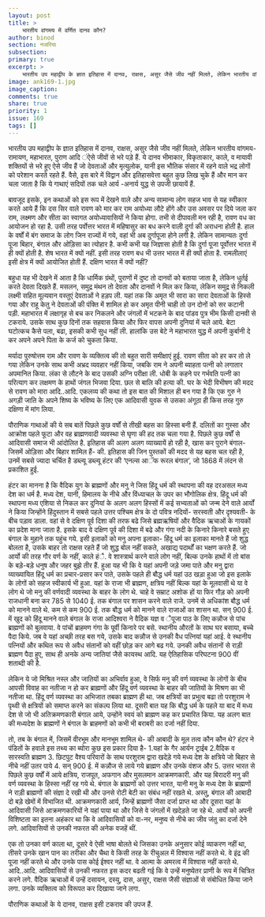 ```yaml
---
layout: post
title: >
    भारतीय वांगमय में वर्णित दानव कौन?
author: binod
section: नजरिया
subsection:
primary: true
excerpt: >
    भारतीय उप महाद्वीप के ज्ञात इतिहास में दानव, राक्षस, असुर जैसे जीव नहीं मिलते, लेकिन भारतीय वांगमय- रामायण, महाभारत, पुराण आदि ंऐसे जीवों से भरे पड़े हैं. ये दानव भीमाकार, विकृताकार, काले, व मायावी शक्तियों से भरे हुए ऐसे जीव हैं जो देवताओं और मृत्युलोक, यानी इस भौतिक संसार में रहने वाले भद्र लोगों को परेशान करते रहते हैं.
image: ank169-1.jpg
image_caption: 
comments: true
share: true
priority: 1
issue: 169
tags: []
---
```


भारतीय उप महाद्वीप के ज्ञात इतिहास में दानव, राक्षस, असुर जैसे जीव नहीं मिलते, लेकिन भारतीय वांगमय- रामायण, महाभारत, पुराण आदि ंऐसे जीवों से भरे पड़े हैं. ये दानव भीमाकार, विकृताकार, काले, व मायावी शक्तियों से भरे हुए ऐसे जीव हैं जो देवताओं और मृत्युलोक, यानी इस भौतिक संसार में रहने वाले भद्र लोगों को परेशान करते रहते हैं. वैसे, इस बारे में विद्वान और इतिहासवेत्ता बहुत कुछ लिख चुके हैं और मान कर चला जाता है कि ये गाथाएं सदियों तक चले आर्य -अनार्य युद्ध से उपजी छायायें हैं.

बावजूद इसके, इन कथाओं को इस रूप में देखने वाले और अन्य सामान्य लोग सहज भाव से यह स्वीकार करते आये हैं कि दस सिर वाले रावण को मार कर राम अयोध्या लौटे होंगे और उस अवसर पर दिये जला कर राम, लक्ष्मण और सीता का स्वागत अयोध्यावासियों ने किया होगा. तभी से दीपावली मन रही है, रावण वध का आयोजन हो रहा है. उसी तरह पर्वोत्तर भारत में महिषासुर का बध करने वाली दुर्गा की अराधना होती है. हाल के वर्षों में बंग समाज के लोग जिन राज्यों में गये, वहां भी अब दुर्गापूजा होने लगी है. लेकिन सामान्यतः दुर्गा पूजा बिहार, बंगाल और ओड़िसा का त्योहार है. कभी कभी यह जिज्ञासा होती है कि दुर्गा पूजा पूर्वोत्तर भारत में ही क्यों होती है. शेष भारत में क्यों नहीं. इसी तरह रावण बध भी उत्तर भारत में ही क्यों होता है. रामलीलाएं इसी क्षेत्र में क्यों आयोजित होती हैं. दक्षिण भारत में क्यों नहीं?

बहुधा यह भी देखने में आता है कि धार्मिक ग्रंथों, पुराणों में दुष्ट तो दानवों को बताया जाता है, लेकिन धुर्तई करते देवता दिखते हैं. मसलन, समुद्र मंथन तो देवता और दानवों ने मिल कर किया, लेकिन समुद्र से निकली लक्ष्मी सहित मूल्यवान वस्तुएं देवताओं ने हड़प ली. यहां तक कि अमृत भी सारा का सारा देवताओं के हिस्से गया और राहू केतु ने देवताओं की पंक्ति में शामिल हो कर अमृत पीनी चाही तो उन दोनों को सर कटानी पड़ी. महाभारत में लक्षागृह से बच कर निकलने और जंगलों में भटकने के बाद पांडव पुत्र भीम किसी दानवी से टकराये. उसके साथ कुछ दिनों तक सहवास किया और फिर वापस अपनी दुनियां में चले आये. बेटा घटोत्कच कैसे पला, बढा, इसकी कभी सुध नहीं ली. हालांकि उस बेटे ने महाभारत युद्ध में अपनी कुर्बानी दे कर अपने अपने पिता के कर्ज को चुकता किया.

मर्यादा पुरुषोत्तम राम और रावण के व्यक्तित्व की तो बहुत सारी समीक्षाएं हुई. रावण सीता को हर कर तो ले गया लेकिन उनके साथ कभी अभ्रद व्यवहार नहीं किया, जबकि राम ने अपनी ब्याहता पत्नी को लगातार अपमानित किया. लंका से लौटने के बाद उसकी अग्नि परीक्षा ली. धोबी के कहने पर गर्भवति पत्नी का परित्याग कर लक्षमण के हाथों जंगल भिजवा दिया. छल से बालि की हत्या की. घर के भेदी विभीषण की मदद से रावण को मारा आदि..आदि. एकलव्य की कथा तो इस बात की मिशाल ही बन गया है कि एक गुरु ने अगड़ी जाति के अपने शिष्य के भविष्य के लिए एक आदिवासी युवक से उसका अंगूठा ही किस तरह गुरु दक्षिणा में मांग लिया.

पौराणिक गाथाओं की ये सब बातें पिछले कुछ वर्षों से तीखी बहस का हिस्सा बनी हैं. दलितों का गुस्सा और आक्रोश पहले फूटा और वह ब्राह्मणवादी व्यवस्था से घृणा की हद तक चला गया है. पिछले कुछ वर्षों से आदिवासी समाज भी आंदोलित है. इतिहास की अलग अलग व्याख्यायें हो रही है, खास कर पुराने बंगाल-जिसमें ओड़िसा और बिहार शामिल हैं- की. इतिहास की जिन पुस्तकों की मदद से यह बहस चल रही है, उनमें सबसे ज्यादा चर्चित है डब्ल्यू डब्ल्यू हंटर की ‘एनल्स आॅफ रूरल बंगाल’, जो 1868 में लंदन से प्रकाशित हुई.

हंटर का मानना है कि वैदिक युग के ब्राह्मणों और मनु ने जिस हिंदू धर्म की स्थापना की वह दरअसल मध्य देश का धर्म है. मध्य देश, यानी, हिमालय के नीचे और विंध्याचल के उपर का भौगोलिक क्षेत्र. हिंदू धर्म की स्थापना मध्य एशिया से निकल कर दुनियां के अलग अलग हिस्सों में कई सभ्यताओं को जन्म देने वाले आर्यों ने किया जिन्होंने हिंदुस्तान में सबसे पहले उत्तर पश्चिम क्षेत्र के दो पवित्र नदियों- सरस्वती और दृश्यवती- के बीच पड़ाव डाला. वहां से वे दक्षिण पूर्व दिशा की तरफ बढे जिसे ब्रह्मऋषियों और वैदिक ऋचाओं के गायकों का प्रदेश माना जाता है. इसके बाद वे दक्षिण पूर्व की दिशा में बढे और गंगा नदी के किनारे किनारे बसते हुए बंगाल के मुहाने तक पहुंच गये. इसी इलाकों को मनु अपना इलाका- हिंदू धर्म का इलाका मानते हैं जो शुद्ध बोलता है, उसके बाहर तो राक्षस रहते हैं जो शुद्ध बोल नहीं सकते, अखाद्य पदार्थों का भक्षण करते हैं. जो आर्यो की तरह गौर वर्ण के नहीं, काले हंै. वे शास्त्रार्थ करने वाले लोग नहीं, बिल्क उनके हाथों में तो बांस के बड़े-बड़े धनुष और जहर बुझे तीर हैं.
हुआ यह भी कि वे यहां अपनी जड़े जमा पाते और मनु द्वारा व्याख्यायित हिंदू धर्म का प्रचार-प्रसार कर पाते, उसके पहले ही बौद्ध धर्म यहां उठ खड़ा हुआ जो इस इलाके के लोगों को सहज स्वीकार्य भी हुआ. यहां के राजा भी ब्राह्मण, क्षत्रिय नहीं बिल्क यहां के मूलवासी थे या वे लोग थे जो मनु की वर्णवादी व्यवस्था के बाहर के लोग थे. चाहे वे सम्राट अशोक हों या फिर गौड़ को अपनी राजधानी बना कर 785 से 1040 ई. तक बंगाल पर शासन करने वाले राजे. उनमें से अधिकांश बौद्ध धर्म को मानने वाले थे. कम से कम 900 ई. तक बौद्ध धर्म को मानने वाले राजाओं का शासन था. सन् 900 ई. में खुद को हिंदू मानने वाले बंगाल के राजा आदिश्वरा ने वैदिक यज्ञ व ैपूजा पाठ के लिए कन्नौज से पांच ब्राह्मणों को बुलवाया. वे पांचों ब्राहमण गंगा के पूर्वी किनारे पर बसे. स्थानीय औरतों के साथ घर बसाया, बच्चे पैदा किये. जब वे यहां अच्छी तरह बस गये, उसके बाद कन्नौज से उनकी वैध पत्नियां यहां आई. वे स्थानीय पत्नियों और कथित रूप से अवैध संतानों को वहीं छोड़ कर आगे बढ गये. उनकी अवैध संतानों से राड़ी ब्राह्मण पैदा हुए, साथ ही अनके अन्य जातियां जैसे कायस्थ आदि. यह ऐतिहासिक परिघटना 900 वीं शताब्दी की है.

लेकिन ये जो मिश्रित नस्ल और जातियों का अभिर्वाव हुआ, वे सिर्फ मनु की वर्ण व्यवस्था के लोगों के बीच आपसी विवाह का नतीजा न हो कर ब्राह्मणों और हिंदू वर्ण व्यवस्था के बाहर की जातियों के मिश्रण का भी नतीजा था. हिंदू वर्ण व्यवस्था का अभिजात तबका ब्राह्मण ही था. जब क्षत्रियों का प्रभुत्व बढा तो परशुराम ने पृथ्वी से क्षत्रियों को समाप्त करने का संकल्प लिया था. दूसरी बात यह कि बौद्ध धर्म के पहले या बाद में मध्य देश से जो भी अतिक्रमणकारी बंगाल आये, उन्होंने स्वयं को ब्राह्मण कह कर प्रचारित किया. यह अलग बात की मध्यदेश के ब्राह्मणों ने बंगाल के ब्राहमणों को कभी भी बराबरी का दर्जा नहीं दिया.

तो, तब के बंगाल में, जिसमें वीरभूम और मानभूम शामिल थे- की आबादी के मूल तत्व कौन कौन थे? हंटर ने पंडितों के हवाले इस तथ्य का ब्योरा कुछ इस प्रकार दिया है- 1.यहां के गैर आर्यन ट्राईब 2.वैदिक व सारस्वति ब्राह्मण 3. छिटपुट वैश्य परिवारों के साथ परशुराम द्वारा खदेड़े गये मध्य देश के क्षत्रिये जो बिहार से नीचे नहीं उतर पाये 4. सन् 900 ई. में कन्नौज से लाये गये ब्राह्मण और उनके वंशज और 5. उत्तर भारत से पिछले कुछ वर्षों में आये क्षत्रिय, राजपूत, अफगान और मुसलमान आक्रमणकारी. और यह बिरादरी मनु की वर्ण व्यवस्था के हिस्सा नहीं रह गये थे. बंगाल के ब्राह्मणों को उत्तर भारत, यानी मनु के मध्य देश के ब्राह्मणों ने राड़ी ब्राह्मणों की संज्ञा दे रखी थी और उनसे रोटी बेटी का संबंध नहीं रखते थे.
अस्तु, बंगाल की आबादी दो बड़े खेमों में विभाजित थी. आक्रमणकारी आर्य, जिन्हें ब्राह्मणों जैसा दर्जा प्राप्त था और दूसरा यहां के आदिवासी जिसे आक्रमणकारियों ने यहां पाया था और जिसे वे जंगलों में खदेड़ते जा रहे थे. आर्यो को अपनी विशिष्टता का इतना अहंकार था कि वे आदिवासियों को वा-नर, मनुष्य से नीचे का जीव जंतु का दर्जा देने लगे. आदिवासियों से उनकी नफरत की अनेक वजहें थीं.

एक तो उनका वर्ण काला था, दूसरे वे ऐसी भाषा बोलते थे जिसका उनके अनुसार कोई व्याकरण नहीं था, तीसरे उनके खान पान का तरीका और चैथा वे किसी तरह के रीचुअल में विश्वास नहीं करते थे. वे इंद्र की पूजा नहीं करते थे और उनके पास कोई ईश्वर नहीं था. वे आत्मा के अमरत्व में विश्वास नहीं करते थे. आदि..आदि. आदिवासियों से उनकी नफरत इस कदर बढती गई कि वे उन्हें मनुष्येतर प्राणी के रूप में चित्रित करने लगे. वैदिक ऋचाओं में उन्हें दसायन, दस्यु, दास, असुर, राक्षस जैसी संज्ञाओं से संबोधित किया जाने लगा. उनके व्यक्तित्व को विरूपत कर दिखाया जाने लगा.

पौराणिक कथाओं के ये दानव, राक्षस इसी टकराव की उपज हैं.